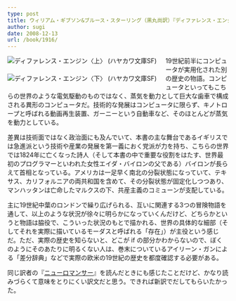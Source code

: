 ```yaml
---
type: post
title: ウィリアム・ギブソン&ブルース・スターリング（黒丸尚訳）『ディファレンス・エンジン』
author: sugi
date: 2008-12-13
url: /book/1916/
---
```

<a href="http://www.amazon.co.jp/exec/obidos/ASIN/4150116776/chezsugi-22/ref=nosim/" target="_blank" name="amazletlink"><img class="alignleft" style="float: left; margin: 0 20px 20px 0;" src="http://ecx.images-amazon.com/images/I/51n5MTCL-0L._SL160_.jpg" alt="ディファレンス・エンジン〈上〉 (ハヤカワ文庫SF)" /></a><a href="http://www.amazon.co.jp/exec/obidos/ASIN/4150116784/chezsugi-22/ref=nosim/" target="_blank" name="amazletlink"><img class="alignleft" style="float: left; margin: 0 20px 20px 0;" src="http://ecx.images-amazon.com/images/I/51d-AMUY7VL._SL160_.jpg" alt="ディファレンス・エンジン〈下〉 (ハヤカワ文庫SF)" /></a>

19世紀前半にコンピュータが実用化された別の歴史の物語。コンピュータといってもこちらの世界のような電気駆動のものではなく、蒸気を動力として巨大な歯車で構成される異形のコンピュータだ。技術的な発展はコンピュータに限らず、キノトロープと呼ばれる動画再生装置、ガーニーという自動車など、そのほとんどが蒸気を動力としている。

差異は技術面ではなく政治面にも及んでいて、本書の主な舞台であるイギリスでは急進派という技術や産業の発展を第一義におく党派が力を持ち、こちらの世界では1824年に亡くなった詩人（そして本書の中で重要な役割をはたす、世界最初のプログラマーといわれた女性エイダ・バイロンの父である）バイロンが長らえて首相となっている。アメリカは一足早く南北の分裂状態になっていて、テキサス、カリフォルニアの両共和国を含めて、その分裂状態が固定化しつつあり、マンハッタンは亡命したマルクスの下、共産主義のコミューンが支配している。

主に19世紀中葉のロンドンで繰り広げられる、互いに関連する3つの冒険物語を通して、以上のような状況が徐々に明らかになっていくんだけど、どちらかというと物語は脇役で、こういった状況のもとで描かれる、世界の具体的な細部（そしてそれを実際に描いているモーダスと呼ばれる「存在」）が主役という感じだ。ただ、実際の歴史を知らないと、どこが if の部分かわからないので、ぼくのようにそのあたりに明るくない人は、巻末についているアイリーン・ガンによる「差分辞典」などで実際の欧米の19世紀の歴史を都度確認する必要がある。

同じ訳者の『[ニューロマンサー](/book/658/)』を読んだときにも感じたことだけど、かなり読みづらくて意味をとりにくい訳文だと思う。できれば新訳でだしてもらいたかった。
